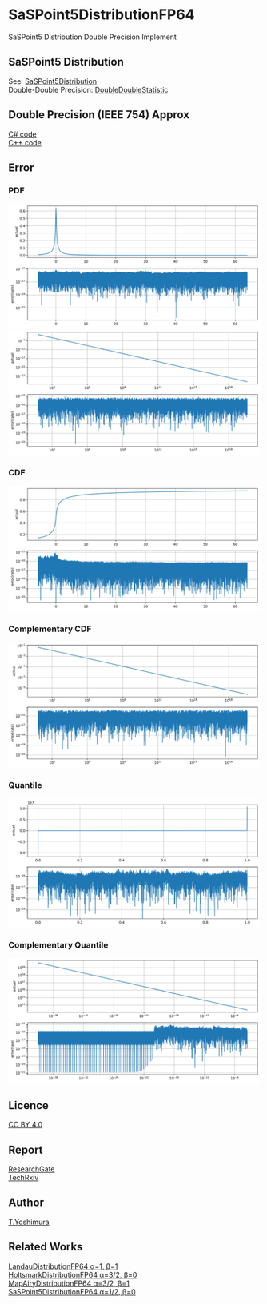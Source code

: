 # SaSPoint5DistributionFP64
 SaSPoint5 Distribution Double Precision Implement
 
## SaSPoint5 Distribution
See: [SaSPoint5Distribution](https://github.com/tk-yoshimura/SaSPoint5Distribution)  
Double-Double Precision: [DoubleDoubleStatistic](https://github.com/tk-yoshimura/DoubleDoubleStatistic)  

## Double Precision (IEEE 754) Approx
[C# code](SaSPoint5DistributionFP64/SaSPoint5Distribution.cs)  
[C++ code](SaSPoint5DistributionFP64_CPP/saspoint5_distribution.hpp)  

## Error

### PDF

![pdf result](figures/pdf_approx.svg)  
![pdf limit result](figures/pdflimit_approx.svg)  

### CDF

![cdflower result](figures/cdflower_approx.svg)  

### Complementary CDF

![cdfupperlimit result](figures/cdfupperlimit_approx.svg)  

### Quantile

![quantile result](figures/quantile_approx.svg)  

### Complementary Quantile

![quantile upper result](figures/quantileupperlimit_approx.svg)  

## Licence
[CC BY 4.0](https://github.com/tk-yoshimura/SaSPoint5DistributionFP64/blob/main/LICENSE)

## Report
[ResearchGate](https://www.researchgate.net/publication/382124528_Numerical_Evaluation_and_High_Precision_Approximation_Formula_for_SaS_point5_Distribution)  
[TechRxiv](https://www.techrxiv.org/users/661998/articles/1156268-numerical-evaluation-and-high-precision-approximation-formula-for-s%CE%B1s-point5-distribution)

## Author

[T.Yoshimura](https://github.com/tk-yoshimura)

## Related Works
[LandauDistributionFP64 &alpha;=1, &beta;=1](https://github.com/tk-yoshimura/LandauDistributionFP64)  
[HoltsmarkDistributionFP64 &alpha;=3/2, &beta;=0](https://github.com/tk-yoshimura/HoltsmarkDistributionFP64)  
[MapAiryDistributionFP64 &alpha;=3/2, &beta;=1](https://github.com/tk-yoshimura/MapAiryDistributionFP64)  
[SaSPoint5DistributionFP64 &alpha;=1/2, &beta;=0](https://github.com/tk-yoshimura/SaSPoint5DistributionFP64)  